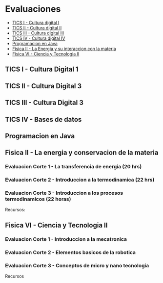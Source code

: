 # Evaluaciones
- [TICS I - Cultura digital I](#tics-I)
- [TICS II - Cultura digital II](#tics-II)
- [TICS III - Cultura digital III](#tics-III)
- [TICS IV - Cultura digital IV](#tics-IV)
- [Programacion en Java](#programacion-java)
- [Física II - La Energia y su interaccion con la materia](#fisica-II)
- [Física VI - Ciencia y Tecnologia II](#fisica-VI)

<a name="tics-I"></a>
## TICS I - Cultura Digital 1
<a name="tics-II"></a>
## TICS II - Cultura Digital 3
<a name="tics-III"></a>
## TICS III - Cultura Digital 3
<a name="tics-IV"></a>
## TICS IV - Bases de datos
<a name="programacion-java"></a>
## Programacion en Java 

<a name="fisica-II"></a>
## Fisica II - La energia y conservacion de la materia

### Evaluacion Corte 1 - La transferencia de energia (20 hrs)

### Evaluacion Corte 2 - Introduccion a la termodinamica (22 hrs)

### Evaluacion Corte 3 - Introduccion a los procesos termodinamicos (22 horas)

Recursos:


<a name="fisica-VI"></a>
## Fisica VI - Ciencia y Tecnologia II

### Evaluacion Corte 1 - Introduccion a la mecatronica

### Evaluacion Corte 2 - Elementos basicos de la robotica

### Evaluacion Corte 3 - Conceptos de micro y nano tecnologia

Recursos
